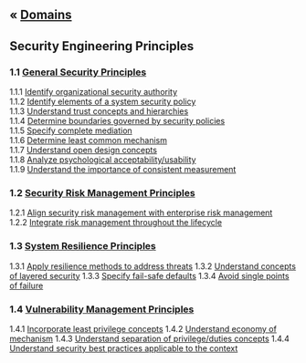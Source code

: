 &laquo; [Domains](../index.md)
---
## Security Engineering Principles

### 1.1 [General Security Principles](task-1.1.md)
1.1.1  [Identify organizational security authority][111]  
1.1.2  [Identify elements of a system security policy][112]  
1.1.3 [Understand trust concepts and hierarchies][113]  
1.1.4 [Determine boundaries governed by security policies][114]  
1.1.5 [Specify complete mediation][115]  
1.1.6 [Determine least common mechanism][116]  
1.1.7 [Understand open design concepts][117]  
1.1.8 [Analyze psychological acceptability/usability][118]  
1.1.9 [Understand the importance of consistent measurement][119]  

### 1.2 [Security Risk Management Principles](task-1.2.md)
1.2.1  [Align security risk management with enterprise risk management][121]  
1.2.2  [Integrate risk management throughout the lifecycle][122]

### 1.3 [System Resilience Principles](task-1.3.md)
1.3.1  [Apply resilience methods to address threats][131]
1.3.2  [Understand concepts of layered security][132]
1.3.3  [Specify fail-safe defaults][133]
1.3.4  [Avoid single points of failure][134]

### 1.4 [Vulnerability Management Principles](task-1.4.md)
1.4.1  [Incorporate least privilege concepts][141]
1.4.2  [Understand economy of mechanism][142]
1.4.3  [Understand separation of privilege/duties concepts][143]
1.4.4  [Understand security best practices applicable to the context][144]

[111]: task-1.1.md#111-identify-organizational-security-authority
[112]: task-1.1.md#112-identify-elements-of-a-system-security-policy
[113]: task-1.1.md#113-understand-trust-concepts-and-hierarchies
[114]: task-1.1.md#114-determine-boundaries-governed-by-security-policies
[115]: task-1.1.md#115-specify-complete-mediation
[116]: task-1.1.md#116
[117]: task-1.1.md#117
[118]: task-1.1.md#118
[119]: task-1.1.md#119
[121]: task-1.2.md#121-align-security-risk-management-with-enterprise-risk-management
[122]: task-1.2.md#122-integrate-risk-management-throughout-the-lifecycle
[131]: task-1.3.md#131
[132]: task-1.3.md#132
[133]: task-1.3.md#133
[134]: task-1.3.md#134
[141]: task-1.4.md#141
[142]: task-1.4.md#142
[143]: task-1.4.md#143
[144]: task-1.4.md#144
<!--stackedit_data:
eyJoaXN0b3J5IjpbLTI5MDY1MzgwMywzMjExMjUwNDksMzc2Mj
g1Mjg3LDg1Mjc0OTYxOCwxMDIwMTU3MzA1LC0xODA0ODg4NjE5
LDIzMzU2OTIwLC0xODE2NTE4MjI0LDE1NjI4MzMwNDksLTE2Nz
IwMTgxMDgsMTE3ODAwNDc1NCwtMTgxNjUxODIyNCwtOTY4OTAy
NDgyLDE1Mjc0NDUzOTMsMTUyNzQ0NTM5MywxNzYyNDQ5MTExXX
0=
-->